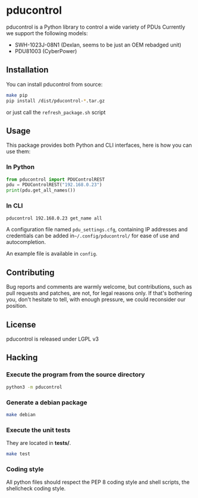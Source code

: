 # pducontrol

pducontrol is a Python library to control a wide variety of PDUs
Currently we support the following models:

* SWH-1023J-08N1 (Dexlan, seems to be just an OEM rebadged unit)
* PDU81003 (CyberPower)

## Installation

 You can install pducontrol from source:

```sh
make pip
pip install /dist/pducontrol-*.tar.gz
```
or just call the ``refresh_package.sh`` script

## Usage

This package provides both Python and CLI interfaces, here is how you can 
use them:

### In Python

```python
from pducontrol import PDUControlREST
pdu = PDUControlREST("192.168.0.23")
print(pdu.get_all_names())
```

### In CLI

```sh
pducontrol 192.168.0.23 get_name all
```

A configuration file named `pdu_settings.cfg`, containing IP addresses and
credentials can be added in`~/.config/pducontrol/` for ease of use and 
autocompletion. 

An example file is available in `config`.


## Contributing

Bug reports and comments are warmly welcome,
but contributions, such as pull requests and patches,
are not, for legal reasons only.
If that's bothering you, don't hesitate to tell, with enough pressure, we could
reconsider our position.

## License

pducontrol is released under LGPL v3

## Hacking

### Execute the program from the source directory

```sh
python3 -m pducontrol
```

### Generate a debian package

```sh
make debian
```

### Execute the unit tests

They are located in **tests/**.

```sh
make test
```

### Coding style

All python files should respect the PEP 8 coding style and shell scripts, the
shellcheck coding style.
